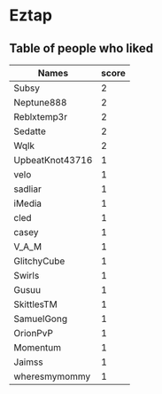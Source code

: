 # Eztap
## Table of people who liked
Names | score
--- | ---
Subsy | 2
Neptune888 | 2
Reblxtemp3r | 2
Sedatte | 2
Wqlk | 2
UpbeatKnot43716 | 1
velo | 1
sadliar | 1
iMedia | 1
cled | 1
casey | 1
V_A_M | 1
GlitchyCube | 1
Swirls | 1
Gusuu | 1
SkittlesTM | 1
SamuelGong | 1
OrionPvP | 1
Momentum | 1
Jaimss | 1
wheresmymommy | 1
